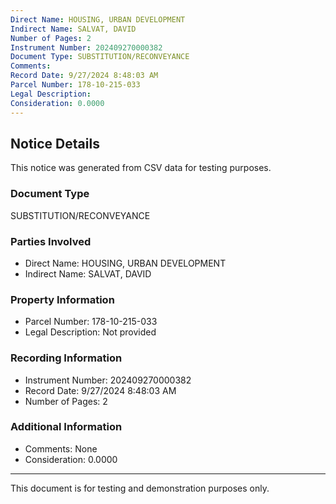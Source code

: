 ```yaml
---
Direct Name: HOUSING, URBAN DEVELOPMENT
Indirect Name: SALVAT, DAVID
Number of Pages: 2
Instrument Number: 202409270000382
Document Type: SUBSTITUTION/RECONVEYANCE
Comments: 
Record Date: 9/27/2024 8:48:03 AM
Parcel Number: 178-10-215-033
Legal Description: 
Consideration: 0.0000
---
```


## Notice Details

This notice was generated from CSV data for testing purposes.

### Document Type
SUBSTITUTION/RECONVEYANCE

### Parties Involved
- Direct Name: HOUSING, URBAN DEVELOPMENT
- Indirect Name: SALVAT, DAVID

### Property Information
- Parcel Number: 178-10-215-033
- Legal Description: Not provided

### Recording Information
- Instrument Number: 202409270000382
- Record Date: 9/27/2024 8:48:03 AM
- Number of Pages: 2

### Additional Information
- Comments: None
- Consideration: 0.0000

---

This document is for testing and demonstration purposes only.
